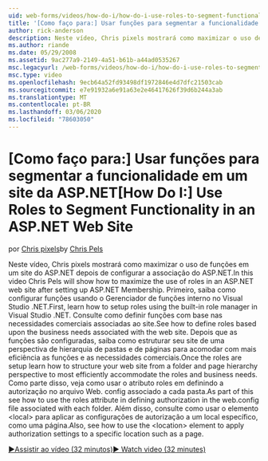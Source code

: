 ```yaml
---
uid: web-forms/videos/how-do-i/how-do-i-use-roles-to-segment-functionality-in-an-aspnet-web-site
title: '[Como faço para:] Usar funções para segmentar a funcionalidade em um site da ASP.NET | Microsoft Docs'
author: rick-anderson
description: Neste vídeo, Chris pixels mostrará como maximizar o uso de funções em um site do ASP.NET depois de configurar a associação do ASP.NET. Primeiro, saiba como configurar o rol...
ms.author: riande
ms.date: 05/29/2008
ms.assetid: 9ac277a9-2149-4a51-b61b-a44ad0535267
msc.legacyurl: /web-forms/videos/how-do-i/how-do-i-use-roles-to-segment-functionality-in-an-aspnet-web-site
msc.type: video
ms.openlocfilehash: 9ecb64a52fd93498df1972846e4d7dfc21503cab
ms.sourcegitcommit: e7e91932a6e91a63e2e46417626f39d6b244a3ab
ms.translationtype: MT
ms.contentlocale: pt-BR
ms.lasthandoff: 03/06/2020
ms.locfileid: "78603050"
---
```

# <a name="how-do-i-use-roles-to-segment-functionality-in-an-aspnet-web-site"></a><span data-ttu-id="be444-104">[Como faço para:] Usar funções para segmentar a funcionalidade em um site da ASP.NET</span><span class="sxs-lookup"><span data-stu-id="be444-104">[How Do I:] Use Roles to Segment Functionality in an ASP.NET Web Site</span></span>

<span data-ttu-id="be444-105">por [Chris pixels](https://twitter.com/chrispels)</span><span class="sxs-lookup"><span data-stu-id="be444-105">by [Chris Pels](https://twitter.com/chrispels)</span></span>

<span data-ttu-id="be444-106">Neste vídeo, Chris pixels mostrará como maximizar o uso de funções em um site do ASP.NET depois de configurar a associação do ASP.NET.</span><span class="sxs-lookup"><span data-stu-id="be444-106">In this video Chris Pels will show how to maximize the use of roles in an ASP.NET web site after setting up ASP.NET Membership.</span></span> <span data-ttu-id="be444-107">Primeiro, saiba como configurar funções usando o Gerenciador de funções interno no Visual Studio .NET.</span><span class="sxs-lookup"><span data-stu-id="be444-107">First, learn how to setup roles using the built-in role manager in Visual Studio .NET.</span></span> <span data-ttu-id="be444-108">Consulte como definir funções com base nas necessidades comerciais associadas ao site.</span><span class="sxs-lookup"><span data-stu-id="be444-108">See how to define roles based upon the business needs associated with the web site.</span></span> <span data-ttu-id="be444-109">Depois que as funções são configuradas, saiba como estruturar seu site de uma perspectiva de hierarquia de pastas e de páginas para acomodar com mais eficiência as funções e as necessidades comerciais.</span><span class="sxs-lookup"><span data-stu-id="be444-109">Once the roles are setup learn how to structure your web site from a folder and page hierarchy perspective to most efficiently accommodate the roles and business needs.</span></span> <span data-ttu-id="be444-110">Como parte disso, veja como usar o atributo roles em definindo a autorização no arquivo Web. config associado a cada pasta.</span><span class="sxs-lookup"><span data-stu-id="be444-110">As part of this see how to use the roles attribute in defining authorization in the web.config file associated with each folder.</span></span> <span data-ttu-id="be444-111">Além disso, consulte como usar o elemento &lt;local&gt; para aplicar as configurações de autorização a um local específico, como uma página.</span><span class="sxs-lookup"><span data-stu-id="be444-111">Also, see how to use the &lt;location&gt; element to apply authorization settings to a specific location such as a page.</span></span>

[<span data-ttu-id="be444-112">&#9654;Assistir ao vídeo (32 minutos)</span><span class="sxs-lookup"><span data-stu-id="be444-112">&#9654; Watch video (32 minutes)</span></span>](https://channel9.msdn.com/Blogs/ASP-NET-Site-Videos/how-do-i-use-roles-to-segment-functionality-in-an-aspnet-web-site)
